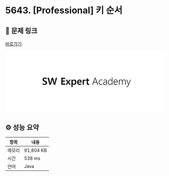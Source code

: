 # 5643. [Professional] 키 순서

## 🔗 문제 링크

[바로가기](https://swexpertacademy.com/main/code/problem/problemDetail.do?contestProbId=AWXQsLWKd5cDFAUo)

![SWEA 로고](../../images/swea.jpg)

## ⚙️ 성능 요약

| 항목   | 내용      |
| ------ | --------- |
| 메모리 | 91,804 KB |
| 시간   | 538 ms    |
| 언어   | Java      |
